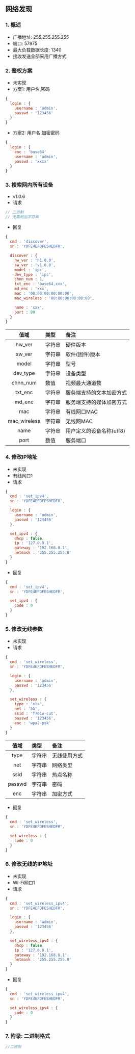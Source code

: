 ## 网络发现

### 1. 概述

* 广播地址: 255.255.255.255
* 端口: 57975
* 最大负载数据长度: 1340
* 接收发送全部采用广播方式

### 2. 鉴权方案

* 未实现
* 方案1: 用户名,密码

```javascript
{
  login : {
    username : 'admin',
    passwd : '123456'
  }
}
```

* 方案2: 用户名,加密密码

```javascript
{
  login : {
    enc : 'base64'
    username : 'admin',
    passwd : 'xxxx'
  }
}
```


### 3. 搜索网内所有设备
* v1.0.6
* 请求

```javascript
// 二进制
// 无需附加字符串
```

* 回复

```javascript
{
  cmd : 'discover',
  sn : 'YDFE4EFDFESHEDFR',

  discover : {
    hw_ver : 'h1.0.0',
    sw_ver : 'v1.0.0',
    model : 'ipc',
    dev_type : 'ipc',
    chnn_num : 1,
    txt_enc : 'base64,xxx',
    md_enc : 'xxx',
    mac : '00:00:00:00:00:00',
    mac_wireless : '00:00:00:00:00:00',

    name : 'xxx',
    port : 80
  }
}
```

|  值域     | 类型       |   备注    |
|:---------:|:--------- |:--------- |
| hw_ver    | 字符串     | 硬件版本 |
| sw_ver    | 字符串     | 软件(固件)版本 |
| model     | 字符串     | 型号 |
| dev_type  | 字符串     | 设备类型 |
| chnn_num  | 数值       | 视频最大通道数 |
| txt_enc   | 字符串     | 服务端支持的文本加密方式 |
| md_enc    | 字符串     | 服务端支持的媒体加密方式 |
| mac       | 字符串     | 有线网口MAC |
| mac_wireless | 字符串  | 无线网MAC |
| name      | 字符串     | 用户定义的设备名称(utf8) |
| port      | 数值       | 服务端口 |

### 4. 修改IP地址

* 未实现
* 有线网口1
* 请求

```javascript
{
  cmd : 'set_ipv4',
  sn : 'YDFE4EFDFESHEDFR',

  login : {
    username : 'admin',
    passwd : '123456'
  },

  set_ipv4 : {
    dhcp : false,
    ip : '127.0.0.1',
    gateway : '192.168.0.1',
    netmask : '255.255.255.0'
  }
}
```

* 回复

```javascript
{
  cmd : 'set_ipv4',
  sn : 'YDFE4EFDFESHEDFR',

  set_ipv4 : {
    code : 0
  }
}
```

### 5. 修改无线参数

* 未实现
* 请求

```javascript
{
  cmd : 'set_wireless',
  sn : 'YDFE4EFDFESHEDFR',

  login : {
    username : 'admin',
    passwd : '123456'
  },

  set_wireless : {
    type : 'sta',
    net : '5G',
    ssid : 'f701w-cut',
    passwd : '123456',
    enc : 'wpa2-psk'
  }
}
```

|  值域     | 类型       |   备注    |
|:---------:|:--------- |:--------- |
| type      | 字符串     | 无线使用方式 |
| net       | 字符串     | 网络类型 |
| ssid      | 字符串     | 热点名称 |
| passwd    | 字符串     | 密码 |
| enc       | 字符串     | 加密方式 |

* 回复

```javascript
{
  cmd : 'set_wireless',
  sn : 'YDFE4EFDFESHEDFR',

  set_wireless : {
    code : 0
  }
}
```

### 6. 修改无线的IP地址

* 未实现
* Wi-Fi网口1
* 请求

```javascript
{
  cmd : 'set_wireless_ipv4',
  sn : 'YDFE4EFDFESHEDFR',

  login : {
    username : 'admin',
    passwd : '123456'
  },

  set_wireless_ipv4 : {
    dhcp : false,
    ip : '127.0.0.1',
    gateway : '192.168.0.1',
    netmask : '255.255.255.0'
  }
}
```

* 回复

```javascript
{
  cmd : 'set_wireless_ipv4',
  sn : 'YDFE4EFDFESHEDFR',

  set_wireless_ipv4 : {
    code : 0
  }
}
```

### 7. 附录: 二进制格式

```javascript
//二进制
```
